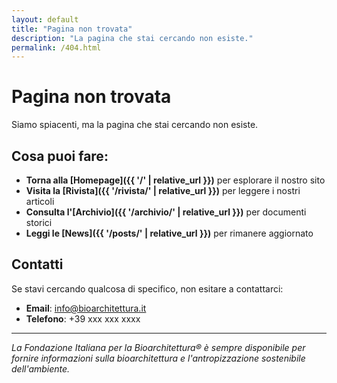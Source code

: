 ```yaml
---
layout: default
title: "Pagina non trovata"
description: "La pagina che stai cercando non esiste."
permalink: /404.html
---
```


# Pagina non trovata

Siamo spiacenti, ma la pagina che stai cercando non esiste.

## Cosa puoi fare:

- **Torna alla [Homepage]({{ '/' | relative_url }})** per esplorare il nostro sito
- **Visita la [Rivista]({{ '/rivista/' | relative_url }})** per leggere i nostri articoli
- **Consulta l'[Archivio]({{ '/archivio/' | relative_url }})** per documenti storici
- **Leggi le [News]({{ '/posts/' | relative_url }})** per rimanere aggiornato

## Contatti

Se stavi cercando qualcosa di specifico, non esitare a contattarci:

- **Email**: [info@bioarchitettura.it](mailto:info@bioarchitettura.it)
- **Telefono**: +39 xxx xxx xxxx

---

*La Fondazione Italiana per la Bioarchitettura® è sempre disponibile per fornire informazioni sulla bioarchitettura e l'antropizzazione sostenibile dell'ambiente.*